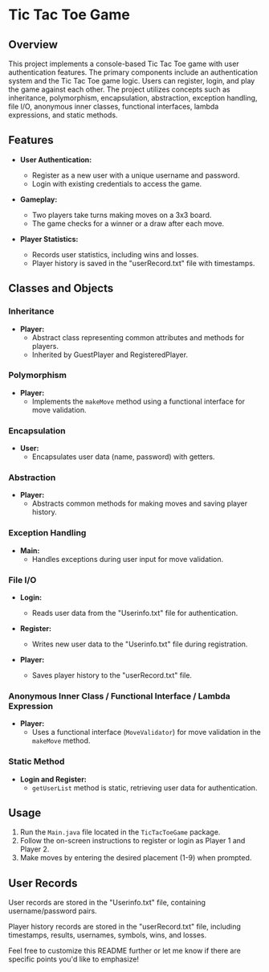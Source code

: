 # Tic Tac Toe Game

## Overview

This project implements a console-based Tic Tac Toe game with user authentication features. The primary components include an authentication system and the Tic Tac Toe game logic. Users can register, login, and play the game against each other. The project utilizes concepts such as inheritance, polymorphism, encapsulation, abstraction, exception handling, file I/O, anonymous inner classes, functional interfaces, lambda expressions, and static methods.

## Features

- **User Authentication:**
  - Register as a new user with a unique username and password.
  - Login with existing credentials to access the game.
  
- **Gameplay:**
  - Two players take turns making moves on a 3x3 board.
  - The game checks for a winner or a draw after each move.

- **Player Statistics:**
  - Records user statistics, including wins and losses.
  - Player history is saved in the "userRecord.txt" file with timestamps.

## Classes and Objects

### Inheritance

- **Player:**
  - Abstract class representing common attributes and methods for players.
  - Inherited by GuestPlayer and RegisteredPlayer.

### Polymorphism

- **Player:**
  - Implements the `makeMove` method using a functional interface for move validation.

### Encapsulation

- **User:**
  - Encapsulates user data (name, password) with getters.

### Abstraction

- **Player:**
  - Abstracts common methods for making moves and saving player history.

### Exception Handling

- **Main:**
  - Handles exceptions during user input for move validation.

### File I/O

- **Login:**
  - Reads user data from the "Userinfo.txt" file for authentication.

- **Register:**
  - Writes new user data to the "Userinfo.txt" file during registration.

- **Player:**
  - Saves player history to the "userRecord.txt" file.

### Anonymous Inner Class / Functional Interface / Lambda Expression

- **Player:**
  - Uses a functional interface (`MoveValidator`) for move validation in the `makeMove` method.

### Static Method

- **Login and Register:**
  - `getUserList` method is static, retrieving user data for authentication.

## Usage

1. Run the `Main.java` file located in the `TicTacToeGame` package.
2. Follow the on-screen instructions to register or login as Player 1 and Player 2.
3. Make moves by entering the desired placement (1-9) when prompted.

## User Records

User records are stored in the "Userinfo.txt" file, containing username/password pairs.

Player history records are stored in the "userRecord.txt" file, including timestamps, results, usernames, symbols, wins, and losses.

Feel free to customize this README further or let me know if there are specific points you'd like to emphasize!
